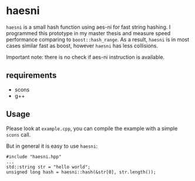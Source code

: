 haesni
======
`haesni` is a small hash function using aes-ni for fast string hashing.
I programmed this prototype in my master thesis and measure speed performance comparing to `boost::hash_range`.
As a result, `haesni` is in most cases similar fast as boost, however `haesni` has less collisions.

Important note: there is no check if aes-ni instruction is available.

requirements
-----------
* scons
* g++

Usage
-----
Please look at `example.cpp`, you can compile the example with a simple `scons` call.

But in general it is easy to use `haesni`:
```
#include "haesni.hpp"
...
std::string str = "hello world";
unsigned long hash = haesni::hash(&str[0], str.length());
```

